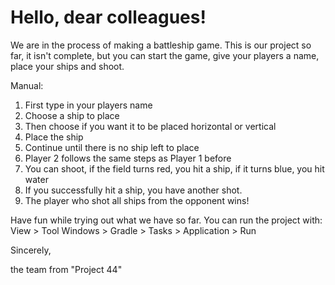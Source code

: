 # Hello, dear colleagues!
We are in the process of making a battleship game.
This is our project so far, it isn't complete, but you can start the game, give your players a name, place your ships and shoot.

Manual:

1. First type in your players name
2. Choose a ship to place
3. Then choose if you want it to be placed horizontal or vertical
4. Place the ship
5. Continue until there is no ship left to place
6. Player 2 follows the same steps as Player 1 before
7. You can shoot, if the field turns red, you hit a ship, if it turns blue, you hit water
8. If you successfully hit a ship, you have another shot.
9. The player who shot all ships from the opponent wins!

Have fun while trying out what we have so far.
You can run the project with: View > Tool Windows > Gradle > Tasks > Application > Run

Sincerely,

the team from
"Project 44"

